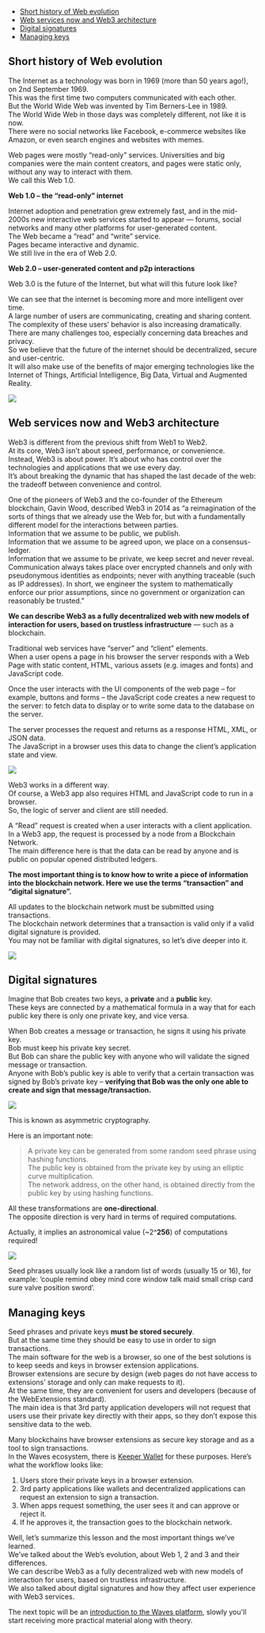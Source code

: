   - [Short history of Web evolution](#short-history-of-web-evolution)
  - [Web services now and Web3 architecture](#web-services-now-and-web3-architecture)
  - [Digital signatures](#digital-signatures)
  - [Managing keys](#managing-keys)

## Short history of Web evolution ##

The Internet as a technology was born in 1969 (more than 50 years ago!), on 2nd September 1969.  
This was the first time two computers communicated with each other.  
But the World Wide Web was invented by Tim Berners-Lee in 1989.  
The World Wide Web in those days was completely different, not like it is now.  
There were no social networks like Facebook, e-commerce websites like Amazon, or even search engines and websites with memes.  

Web pages were mostly “read-only” services. Universities and big companies were the main content creators, and pages were static only, without any way to interact with them.  
We call this Web 1.0.
 
**Web 1.0 – the “read-only” internet**

Internet adoption and penetration grew extremely fast, and in the mid-2000s new interactive web services started to appear — forums, social networks and many other platforms for user-generated content.  
The Web became a “read” and “write” service.  
Pages became interactive and dynamic.  
We still live in the era of Web 2.0.  

**Web 2.0 – user-generated content and p2p interactions**

Web 3.0 is the future of the Internet, but what will this future look like?  

We can see that the internet is becoming more and more intelligent over time.  
A large number of users are communicating, creating and sharing content.  
The complexity of these users’ behavior is also increasing dramatically.  
There are many challenges too, especially concerning data breaches and privacy.  
So we believe that the future of the internet should be decentralized, secure and user-centric.  
It will also make use of the benefits of major emerging technologies like the Internet of Things, Artificial Intelligence, Big Data, Virtual and Augmented Reality.

![](./images/web3.png)


## Web services now and Web3 architecture ##

Web3 is different from the previous shift from Web1 to Web2.  
At its core, Web3 isn’t about speed, performance, or convenience.  
Instead, Web3 is about power.<brs>
It’s about who has control over the technologies and applications that we use every day.  
It’s about breaking the dynamic that has shaped the last decade of the web: the tradeoff between convenience and control.  

One of the pioneers of Web3 and the co-founder of the Ethereum blockchain, Gavin Wood, described Web3 in 2014 as “a reimagination of the sorts of things that we already use the Web for, but with a fundamentally different model for the interactions between parties.  
Information that we assume to be public, we publish.  
Information that we assume to be agreed upon, we place on a consensus-ledger.  
Information that we assume to be private, we keep secret and never reveal.  
Communication always takes place over encrypted channels and only with pseudonymous identities as endpoints; never with anything traceable (such as IP addresses).<brs>
In short, we engineer the system to mathematically enforce our prior assumptions, since no government or organization can reasonably be trusted.”  

**We can describe Web3 as a fully decentralized web with new models of interaction for users, based on trustless infrastructure** — such as a blockchain.

Traditional web services have “server” and “client” elements.  
When a user opens a page in his browser the server responds with a Web Page with static content, HTML, various assets (e.g. images and fonts) and JavaScript code.  

Once the user interacts with the UI components of the web page – for example, buttons and forms – the JavaScript code creates a new request to the server: to fetch data to display or to write some data to the database on the server.<brs>

The server processes the request and returns as a response HTML, XML, or JSON data.  
The JavaScript in a browser uses this data to change the client’s application state and view.  

![](./images/web3-2.png)

Web3 works in a different way.  
Of course, a Web3 app also requires HTML and JavaScript code to run in a browser.  
So, the logic of server and client are still needed.

A “Read” request is created when a user interacts with a client application.  
In a Web3 app, the request is processed by a node from a Blockchain Network.  
The main difference here is that the data can be read by anyone and is public on popular opened distributed ledgers.

**The most important thing is to know how to write a piece of information into the blockchain network. Here we use the terms “transaction” and “digital signature”.**

All updates to the blockchain network must be submitted using transactions.  
The blockchain network determines that a transaction is valid only if a valid digital signature is provided.  
You may not be familiar with digital signatures, so let’s dive deeper into it.  

![](./images/web3-3.png)

## Digital signatures

Imagine that Bob creates two keys, a **private** and a **public** key.  
These keys are connected by a mathematical formula in a way that for each public key there is only one private key, and vice versa.

When Bob creates a message or transaction, he signs it using his private key.  
Bob must keep his private key secret.  
But Bob can share the public key with anyone who will validate the signed message or transaction.  
Anyone with Bob’s public key is able to verify that a certain transaction was signed by Bob’s private key – **verifying that Bob was the only one able to create and sign that message/transaction.**

![](./images/keys.png)

This is known as asymmetric cryptography.  

Here is an important note:  

> A private key can be generated from some random seed phrase using hashing functions.  
The public key is obtained from the private key by using an elliptic curve multiplication.  
The network address, on the other hand, is obtained directly from the public key by using hashing functions.

All these transformations are **one-directional**.  
The opposite direction is very hard in terms of required computations.

Actually, it implies an astronomical value (~2^**256**) of computations required!  

![](./images/curve.png)

Seed phrases usually look like a random list of words (usually 15 or 16), for example: ‘couple remind obey mind core window talk maid small crisp card sure valve position sword’.<brs>

## Managing keys ##

Seed phrases and private keys **must be stored securely**.  
But at the same time they should be easy to use in order to sign transactions.  
The main software for the web is a browser, so one of the best solutions is to keep seeds and keys in browser extension applications.  
Browser extensions are secure by design (web pages do not have access to extensions’ storage and only can make requests to it).  
At the same time, they are convenient for users and developers (because of the WebExtensions standard).  
The main idea is that 3rd party application developers will not request that users use their private key directly with their apps, so they don’t expose this sensitive data to the web.  

Many blockchains have browser extensions as secure key storage and as a tool to sign transactions.  
In the Waves ecosystem, there is [Keeper Wallet](https://keeper-wallet.app/#get-keeper) for these purposes.  Here’s what the workflow looks like:  

1. Users store their private keys in a browser extension.
2. 3rd party applications like wallets and decentralized applications can request an extension to sign a transaction.
3. When apps request something, the user sees it and can approve or reject it.
4. If he approves it, the transaction goes to the blockchain network.

Well, let’s summarize this lesson and the most important things we’ve learned.  
We’ve talked about the Web’s evolution, about Web 1, 2 and 3 and their differences.  
We can describe Web3 as a fully decentralized web with new models of interaction for users, based on trustless infrastructure.  
We also talked about digital signatures and how they affect user experience with Web3 services.  
  
The next topic will be an [introduction to the Waves platform](), slowly you'll start receiving more practical material along with theory.  
